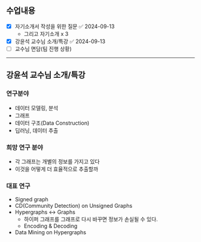## 수업내용
- [x] 자기소개서 작성을 위한 질문 ✅ 2024-09-13
	- 그리고 자기소개 x 3
- [x] 강윤석 교수님 소개/특강 ✅ 2024-09-13
- [ ] 교수님 면담(팀 진행 상황)

---
## 강윤석 교수님 소개/특강
### 연구분야
- 데이터 모델링, 분석
- 그래프
- 데이터 구조(Data Construction)
- 딥러닝, 데이터 추출

### 희망 연구 분야
- 각 그래프는 개별의 정보를 가지고 있다
- 이것을 어떻게 더 효율적으로 추출할까

### 대표 연구
- Signed graph
- CD(Community Detection) on Unsigned Graphs
- Hypergraphs <-> Graphs
	- 하이퍼 그래프를 그래프로 다시 바꾸면 정보가 손실될 수 있다.
	- Encoding & Decoding
- Data Mining on Hypergraphs